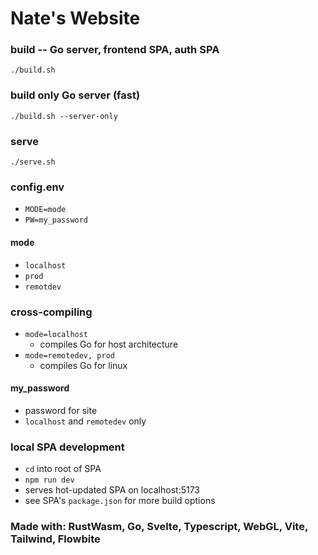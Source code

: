 # Nate's Website

### build -- Go server, frontend SPA, auth SPA
`./build.sh`

### build only Go server (fast)
`./build.sh --server-only`

### serve
`./serve.sh`

### config.env
- `MODE=mode`
- `PW=my_password`

#### mode
- `localhost`
- `prod`
- `remotdev`

### cross-compiling
- `mode=localhost`
  - compiles Go for host architecture
- `mode=remotedev, prod`
  - compiles Go for linux
#### my_password
- password for site
- `localhost` and `remotedev` only

### local SPA development
- `cd` into root of SPA
- `npm run dev`
- serves hot-updated SPA on localhost:5173
- see SPA's `package.json` for more build options


### Made with: RustWasm, Go, Svelte, Typescript, WebGL, Vite, Tailwind, Flowbite
